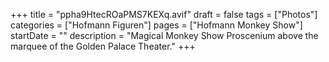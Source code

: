 +++
title = "ppha9HtecROaPMS7KEXq.avif"
draft = false
tags = ["Photos"]
categories = ["Hofmann Figuren"]
pages = ["Hofmann Monkey Show"]
startDate = ""
description = "Magical Monkey Show Proscenium above the marquee of the Golden Palace Theater."
+++
